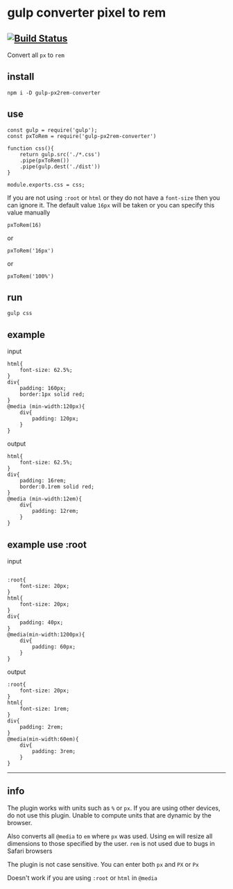 # gulp converter pixel to rem
[![Build Status](https://travis-ci.com/dasx10/gulp-px-to-rem.svg?branch=master)](https://travis-ci.com/dasx10/gulp-px-to-rem)
----
Convert all `px` to `rem`
## install 

```
npm i -D gulp-px2rem-converter
```

## use
```
const gulp = require('gulp');
const pxToRem = require('gulp-px2rem-converter')

function css(){
    return gulp.src('./*.css')
    .pipe(pxToRem())
    .pipe(gulp.dest('./dist'))
}

module.exports.css = css;
```

If you are not using `:root` or `html` or they do not have a `font-size` then you can ignore it. The default value `16px` will be taken or you can specify this value manually
```
pxToRem(16) 
```
or
```
pxToRem('16px') 
```
or
```
pxToRem('100%') 
```
## run
```
gulp css
```

## example
input
```
html{
    font-size: 62.5%;
}
div{
    padding: 160px;
    border:1px solid red;
}
@media (min-width:120px){
    div{
        padding: 120px;
    }
}
```
output
```
html{
    font-size: 62.5%;
}
div{
    padding: 16rem;
    border:0.1rem solid red;
}
@media (min-width:12em){
    div{
        padding: 12rem;
    }
}
```
## example use :root
input
```

:root{
    font-size: 20px;
}
html{
    font-size: 20px;
}
div{
    padding: 40px;
}
@media(min-width:1200px){
    div{
        padding: 60px;
    }
}
```
output
```
:root{
    font-size: 20px;
}
html{
    font-size: 1rem;
}
div{
    padding: 2rem;
}
@media(min-width:60em){
    div{
        padding: 3rem;
    }
}
```

----
## info

The plugin works with units such as `%` or `px`. If you are using other devices, do not use this plugin. Unable to compute units that are dynamic by the browser.

Also converts all `@media` to `em` where `px` was used. Using `em` will resize all dimensions to those specified by the user. `rem` is not used due to bugs in Safari browsers

The plugin is not case sensitive.
You can enter both `px` and `PX` or `Px`

Doesn't work if you are using `:root` or `html`
in `@media`
